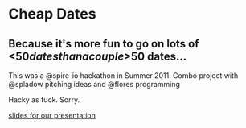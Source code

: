 # Cheap Dates

## Because it's more fun to go on lots of <$50 dates than a couple >$50 dates...

This was a @spire-io hackathon in Summer 2011.  Combo project with @spladow pitching ideas and @flores programming

Hacky as fuck.  Sorry.

[slides for our presentation](http://b.petalphile.com/)
